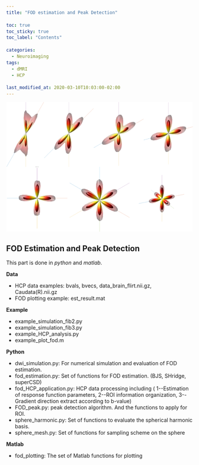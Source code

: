 ```yaml
---
title: "FOD estimation and Peak Detection"

toc: true
toc_sticky: true
toc_label: "Contents"

categories:
  - Neuroimaging
tags:
  - dMRI
  - HCP
  
last_modified_at: 2020-03-10T10:03:00-02:00
---
```


![Estimated FOD via BJS](/assets/images/dmri/bjs.png)

## FOD Estimation and Peak Detection
This part is done in *python* and *matlab*.

**Data**

* HCP data examples: bvals, bvecs, data_brain_flirt.nii.gz, Caudata(R).nii.gz
* FOD plotting example: est_result.mat

**Example**

* example_simulation_fib2.py
* example_simulation_fib3.py
* example_HCP_analysis.py
* example_plot_fod.m

**Python**

* dwi_simulation.py: For numerical simulation and evaluation of FOD estimation.
* fod_estimation.py: Set of functions for FOD estimation. (BJS, SHridge, superCSD)
* fod_HCP_application.py: HCP data processing including ( 1--Estimation of response function parameters, 2--ROI information organization, 3--Gradient direction extract according to b-value)
* FOD_peak.py: peak detection algorithm. And the functions to apply for ROI.
* sphere_harmonic.py: Set of functions to evaluate the spherical harmonic basis.
* sphere_mesh.py: Set of functions for sampling scheme on the sphere

**Matlab**

* fod_plotting: The set of Matlab functions for plotting